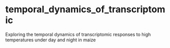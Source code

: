 # temporal_dynamics_of_transcriptomic
Exploring the temporal dynamics of transcriptomic responses to high temperatures under day and night in maize
